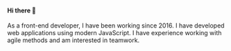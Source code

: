 #### Hi there 👋
As a front-end developer, I have been working since 2016. I have developed web applications using modern JavaScript. I have experience working with agile methods and am interested in teamwork.
